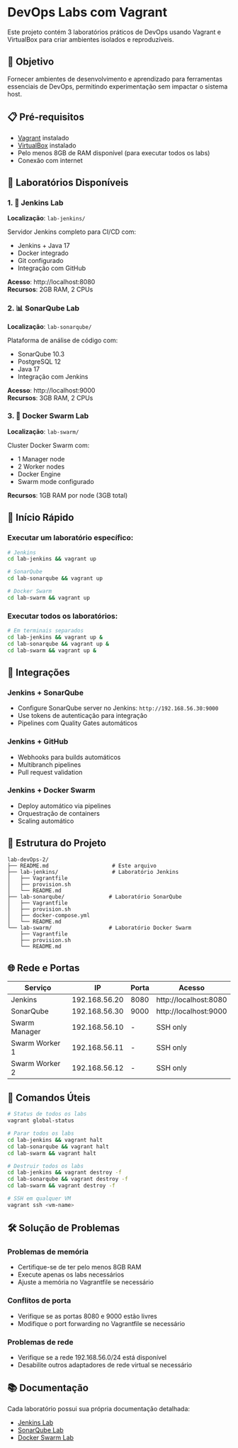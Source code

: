 # DevOps Labs com Vagrant

Este projeto contém 3 laboratórios práticos de DevOps usando Vagrant e VirtualBox para criar ambientes isolados e reproduzíveis.

## 🎯 Objetivo

Fornecer ambientes de desenvolvimento e aprendizado para ferramentas essenciais de DevOps, permitindo experimentação sem impactar o sistema host.

## 📋 Pré-requisitos

- [Vagrant](https://www.vagrantup.com/downloads) instalado
- [VirtualBox](https://www.virtualbox.org/wiki/Downloads) instalado
- Pelo menos 8GB de RAM disponível (para executar todos os labs)
- Conexão com internet

## 🧪 Laboratórios Disponíveis

### 1. 🔧 Jenkins Lab
**Localização**: `lab-jenkins/`

Servidor Jenkins completo para CI/CD com:
- Jenkins + Java 17
- Docker integrado
- Git configurado
- Integração com GitHub

**Acesso**: http://localhost:8080  
**Recursos**: 2GB RAM, 2 CPUs

### 2. 📊 SonarQube Lab
**Localização**: `lab-sonarqube/`

Plataforma de análise de código com:
- SonarQube 10.3
- PostgreSQL 12
- Java 17
- Integração com Jenkins

**Acesso**: http://localhost:9000  
**Recursos**: 3GB RAM, 2 CPUs

### 3. 🐳 Docker Swarm Lab
**Localização**: `lab-swarm/`

Cluster Docker Swarm com:
- 1 Manager node
- 2 Worker nodes
- Docker Engine
- Swarm mode configurado

**Recursos**: 1GB RAM por node (3GB total)

## 🚀 Início Rápido

### Executar um laboratório específico:
```bash
# Jenkins
cd lab-jenkins && vagrant up

# SonarQube
cd lab-sonarqube && vagrant up

# Docker Swarm
cd lab-swarm && vagrant up
```

### Executar todos os laboratórios:
```bash
# Em terminais separados
cd lab-jenkins && vagrant up &
cd lab-sonarqube && vagrant up &
cd lab-swarm && vagrant up &
```

## 🔗 Integrações

### Jenkins + SonarQube
- Configure SonarQube server no Jenkins: `http://192.168.56.30:9000`
- Use tokens de autenticação para integração
- Pipelines com Quality Gates automáticos

### Jenkins + GitHub
- Webhooks para builds automáticos
- Multibranch pipelines
- Pull request validation

### Jenkins + Docker Swarm
- Deploy automático via pipelines
- Orquestração de containers
- Scaling automático

## 📁 Estrutura do Projeto

```
lab-devOps-2/
├── README.md                    # Este arquivo
├── lab-jenkins/                 # Laboratório Jenkins
│   ├── Vagrantfile
│   ├── provision.sh
│   └── README.md
├── lab-sonarqube/              # Laboratório SonarQube
│   ├── Vagrantfile
│   ├── provision.sh
│   ├── docker-compose.yml
│   └── README.md
└── lab-swarm/                  # Laboratório Docker Swarm
    ├── Vagrantfile
    ├── provision.sh
    └── README.md
```

## 🌐 Rede e Portas

| Serviço | IP | Porta | Acesso |
|---------|----|----|--------|
| Jenkins | 192.168.56.20 | 8080 | http://localhost:8080 |
| SonarQube | 192.168.56.30 | 9000 | http://localhost:9000 |
| Swarm Manager | 192.168.56.10 | - | SSH only |
| Swarm Worker 1 | 192.168.56.11 | - | SSH only |
| Swarm Worker 2 | 192.168.56.12 | - | SSH only |

## 🔧 Comandos Úteis

```bash
# Status de todos os labs
vagrant global-status

# Parar todos os labs
cd lab-jenkins && vagrant halt
cd lab-sonarqube && vagrant halt
cd lab-swarm && vagrant halt

# Destruir todos os labs
cd lab-jenkins && vagrant destroy -f
cd lab-sonarqube && vagrant destroy -f
cd lab-swarm && vagrant destroy -f

# SSH em qualquer VM
vagrant ssh <vm-name>
```

## 🛠️ Solução de Problemas

### Problemas de memória
- Certifique-se de ter pelo menos 8GB RAM
- Execute apenas os labs necessários
- Ajuste a memória no Vagrantfile se necessário

### Conflitos de porta
- Verifique se as portas 8080 e 9000 estão livres
- Modifique o port forwarding no Vagrantfile se necessário

### Problemas de rede
- Verifique se a rede 192.168.56.0/24 está disponível
- Desabilite outros adaptadores de rede virtual se necessário

## 📚 Documentação

Cada laboratório possui sua própria documentação detalhada:
- [Jenkins Lab](lab-jenkins/README.md)
- [SonarQube Lab](lab-sonarqube/README.md)
- [Docker Swarm Lab](lab-swarm/README.md)

